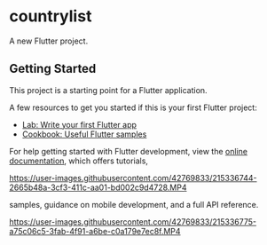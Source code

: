 # countrylist

A new Flutter project.

## Getting Started

This project is a starting point for a Flutter application.

A few resources to get you started if this is your first Flutter project:

- [Lab: Write your first Flutter app](https://docs.flutter.dev/get-started/codelab)
- [Cookbook: Useful Flutter samples](https://docs.flutter.dev/cookbook)

For help getting started with Flutter development, view the
[online documentation](https://docs.flutter.dev/), which offers tutorials,

https://user-images.githubusercontent.com/42769833/215336744-2665b48a-3cf3-411c-aa01-bd002c9d4728.MP4


samples, guidance on mobile development, and a full API reference.


https://user-images.githubusercontent.com/42769833/215336775-a75c06c5-3fab-4f91-a6be-c0a179e7ec8f.MP4

